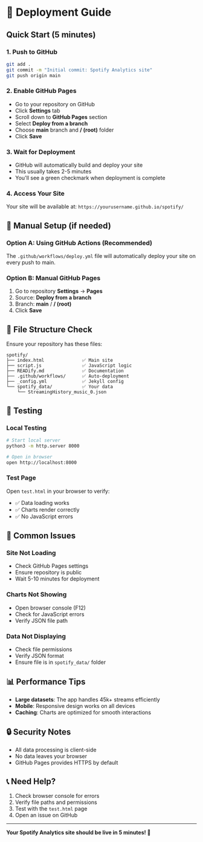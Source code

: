 # 🚀 Deployment Guide

## Quick Start (5 minutes)

### 1. Push to GitHub
```bash
git add .
git commit -m "Initial commit: Spotify Analytics site"
git push origin main
```

### 2. Enable GitHub Pages
- Go to your repository on GitHub
- Click **Settings** tab
- Scroll down to **GitHub Pages** section
- Select **Deploy from a branch**
- Choose **main** branch and **/ (root)** folder
- Click **Save**

### 3. Wait for Deployment
- GitHub will automatically build and deploy your site
- This usually takes 2-5 minutes
- You'll see a green checkmark when deployment is complete

### 4. Access Your Site
Your site will be available at: `https://yourusername.github.io/spotify/`

## 🔧 Manual Setup (if needed)

### Option A: Using GitHub Actions (Recommended)
The `.github/workflows/deploy.yml` file will automatically deploy your site on every push to main.

### Option B: Manual GitHub Pages
1. Go to repository **Settings** → **Pages**
2. Source: **Deploy from a branch**
3. Branch: **main** / **/ (root)**
4. Click **Save**

## 📁 File Structure Check
Ensure your repository has these files:
```
spotify/
├── index.html              ✅ Main site
├── script.js               ✅ JavaScript logic
├── READify.md              ✅ Documentation
├── .github/workflows/      ✅ Auto-deployment
├── _config.yml             ✅ Jekyll config
└── spotify_data/           ✅ Your data
    └── StreamingHistory_music_0.json
```

## 🧪 Testing

### Local Testing
```bash
# Start local server
python3 -m http.server 8000

# Open in browser
open http://localhost:8000
```

### Test Page
Open `test.html` in your browser to verify:
- ✅ Data loading works
- ✅ Charts render correctly
- ✅ No JavaScript errors

## 🐛 Common Issues

### Site Not Loading
- Check GitHub Pages settings
- Ensure repository is public
- Wait 5-10 minutes for deployment

### Charts Not Showing
- Open browser console (F12)
- Check for JavaScript errors
- Verify JSON file path

### Data Not Displaying
- Check file permissions
- Verify JSON format
- Ensure file is in `spotify_data/` folder

## 📊 Performance Tips

- **Large datasets**: The app handles 45k+ streams efficiently
- **Mobile**: Responsive design works on all devices
- **Caching**: Charts are optimized for smooth interactions

## 🔒 Security Notes

- All data processing is client-side
- No data leaves your browser
- GitHub Pages provides HTTPS by default

## 📞 Need Help?

1. Check browser console for errors
2. Verify file paths and permissions
3. Test with the `test.html` page
4. Open an issue on GitHub

---

**Your Spotify Analytics site should be live in 5 minutes! 🎉**
